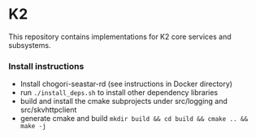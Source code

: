 # K2
This repository contains implementations for K2 core services and subsystems.

### Install instructions
 * Install chogori-seastar-rd (see instructions in Docker directory)
 * run `./install_deps.sh` to install other dependency libraries
 * build and install the cmake subprojects under src/logging and src/skvhttpclient
 * generate cmake and build `mkdir build && cd build && cmake .. && make -j`
